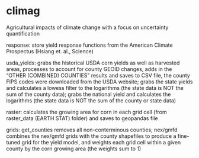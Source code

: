# climag
Agricultural impacts of climate change with a focus on uncertainty quantification

response: store yield response functions from the American Climate Prospectus (Hsiang et. al., Science)

usda_yields: grabs the historical USDA corn yields as well as harvested areas, processes to account for county GEOID changes, adds in the “OTHER (COMBINED) COUNTIES” results and saves to CSV file, the county FIPS codes were downloaded from the USDA website; grabs the state yields and calculates a lowess filter to the logarithms (the state data is NOT the sum of the county data); grabs the national yield and calculates the logarithms (the state data is NOT the sum of the county or state data)

raster: calculates the growing area for corn in each grid cell (from raster_data (EARTH STAT) folder) and saves to geopandas file

grids: get_counties removes all non-conterminous counties; nex/gmfd combines the nex/gmfd grids with the county shapefiles to produce a fine-tuned grid for the yield model, and weights each grid cell within a given county by the corn growing area (the weights sum to 1)
